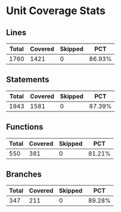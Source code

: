 # Unit Coverage Stats

## Lines

| Total | Covered | Skipped | PCT    |
| ----- | ------- | ------- | ------ |
| 1760  | 1421    | 0       | 86.93% |

## Statements

| Total | Covered | Skipped | PCT    |
| ----- | ------- | ------- | ------ |
| 1943  | 1581    | 0       | 87.39% |

## Functions

| Total | Covered | Skipped | PCT    |
| ----- | ------- | ------- | ------ |
| 550   | 381     | 0       | 81.21% |

## Branches

| Total | Covered | Skipped | PCT    |
| ----- | ------- | ------- | ------ |
| 347   | 211     | 0       | 89.28% |
